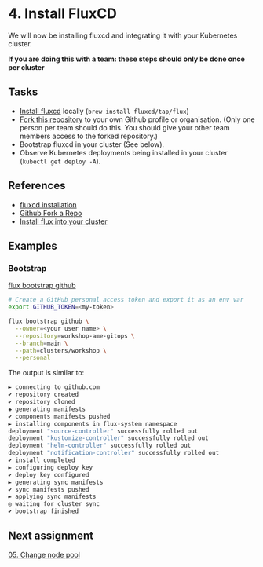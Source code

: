 # 4. Install FluxCD

We will now be installing fluxcd and integrating it with your Kubernetes cluster.

**If you are doing this with a team: these steps should only be done once per cluster**

## Tasks

- [Install fluxcd](https://fluxcd.io/flux/installation/) locally (`brew install fluxcd/tap/flux`)
- [Fork this repository](https://github.com/avisi-cloud/workshop-ame-gitops/fork) to your own Github profile or organisation. (Only one person per team should do this. You should give your other team members access to the forked repository.)
- Bootstrap fluxcd in your cluster (See below).
- Observe Kubernetes deployments being installed in your cluster (`kubectl get deploy -A`).

## References

- [fluxcd installation](https://fluxcd.io/flux/installation/)
- [Github Fork a Repo](https://docs.github.com/en/get-started/quickstart/fork-a-repo)
- [Install flux into your cluster](https://fluxcd.io/flux/get-started/#install-flux-onto-your-cluster)

## Examples

### Bootstrap

[flux bootstrap github](https://fluxcd.io/flux/cmd/flux_bootstrap_github/)

```bash
# Create a GitHub personal access token and export it as an env var
export GITHUB_TOKEN=<my-token>

flux bootstrap github \
  --owner=<your user name> \
  --repository=workshop-ame-gitops \
  --branch=main \
  --path=clusters/workshop \
  --personal
```

The output is similar to:

```bash
► connecting to github.com
✔ repository created
✔ repository cloned
✚ generating manifests
✔ components manifests pushed
► installing components in flux-system namespace
deployment "source-controller" successfully rolled out
deployment "kustomize-controller" successfully rolled out
deployment "helm-controller" successfully rolled out
deployment "notification-controller" successfully rolled out
✔ install completed
► configuring deploy key
✔ deploy key configured
► generating sync manifests
✔ sync manifests pushed
► applying sync manifests
◎ waiting for cluster sync
✔ bootstrap finished
```

## Next assignment

[05. Change node pool](/assignments/05-change-node-pool.md)
